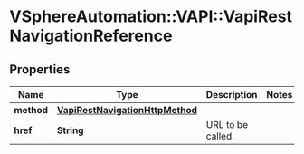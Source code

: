 # VSphereAutomation::VAPI::VapiRestNavigationReference

## Properties
Name | Type | Description | Notes
------------ | ------------- | ------------- | -------------
**method** | [**VapiRestNavigationHttpMethod**](VapiRestNavigationHttpMethod.md) |  | 
**href** | **String** | URL to be called. | 


